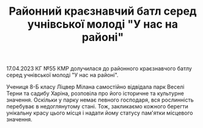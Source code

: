 ﻿---
title: Районний краєзнавчий батл серед учнівської молоді "У нас на районі"
---

17.04.2023 КГ №55 КМР долучилася до районного краєзнавчого батлу серед учнівської молоді "У нас на районі".

Учениця 8-Б класу Ліцвер Мілана самостійно відвідала парк Веселі Терни та садибу Харіна, розповіла про його історичне та культурне значення. Оскільки у парку немає певного господаря, вся рослинність перебуває в недоглянутому стані. Тож, закликаємо кожного берегти унікальну красу цього місця і надати йому статусу пам'ятки місцевого значення.

<youtube id="nxuKKfq4jTo" />
